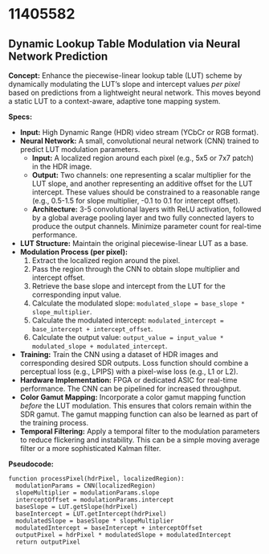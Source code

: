 # 11405582

## Dynamic Lookup Table Modulation via Neural Network Prediction

**Concept:** Enhance the piecewise-linear lookup table (LUT) scheme by dynamically modulating the LUT’s slope and intercept values *per pixel* based on predictions from a lightweight neural network. This moves beyond a static LUT to a context-aware, adaptive tone mapping system.

**Specs:**

*   **Input:** High Dynamic Range (HDR) video stream (YCbCr or RGB format).
*   **Neural Network:** A small, convolutional neural network (CNN) trained to predict LUT modulation parameters.
    *   **Input:** A localized region around each pixel (e.g., 5x5 or 7x7 patch) in the HDR image.
    *   **Output:** Two channels: one representing a scalar multiplier for the LUT slope, and another representing an additive offset for the LUT intercept. These values should be constrained to a reasonable range (e.g., 0.5-1.5 for slope multiplier, -0.1 to 0.1 for intercept offset).
    *   **Architecture:** 3-5 convolutional layers with ReLU activation, followed by a global average pooling layer and two fully connected layers to produce the output channels.  Minimize parameter count for real-time performance.
*   **LUT Structure:** Maintain the original piecewise-linear LUT as a base.
*   **Modulation Process (per pixel):**
    1.  Extract the localized region around the pixel.
    2.  Pass the region through the CNN to obtain slope multiplier and intercept offset.
    3.  Retrieve the base slope and intercept from the LUT for the corresponding input value.
    4.  Calculate the modulated slope: `modulated_slope = base_slope * slope_multiplier`.
    5.  Calculate the modulated intercept: `modulated_intercept = base_intercept + intercept_offset`.
    6.  Calculate the output value: `output_value = input_value * modulated_slope + modulated_intercept`.
*   **Training:** Train the CNN using a dataset of HDR images and corresponding desired SDR outputs.  Loss function should combine a perceptual loss (e.g., LPIPS) with a pixel-wise loss (e.g., L1 or L2).
*   **Hardware Implementation:** FPGA or dedicated ASIC for real-time performance.  The CNN can be pipelined for increased throughput.
*   **Color Gamut Mapping:** Incorporate a color gamut mapping function *before* the LUT modulation. This ensures that colors remain within the SDR gamut.  The gamut mapping function can also be learned as part of the training process.
*   **Temporal Filtering:** Apply a temporal filter to the modulation parameters to reduce flickering and instability. This can be a simple moving average filter or a more sophisticated Kalman filter.

**Pseudocode:**

```
function processPixel(hdrPixel, localizedRegion):
  modulationParams = CNN(localizedRegion)
  slopeMultiplier = modulationParams.slope
  interceptOffset = modulationParams.intercept
  baseSlope = LUT.getSlope(hdrPixel)
  baseIntercept = LUT.getIntercept(hdrPixel)
  modulatedSlope = baseSlope * slopeMultiplier
  modulatedIntercept = baseIntercept + interceptOffset
  outputPixel = hdrPixel * modulatedSlope + modulatedIntercept
  return outputPixel
```